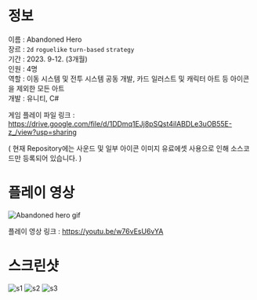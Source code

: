 # 정보
이름 : Abandoned Hero <br>
장르 : `2d` `roguelike` `turn-based` `strategy` <br>
기간 : 2023. 9-12. (3개월)  <br>
인원 : 4명 <br>
역할 : 이동 시스템 및 전투 시스템 공동 개발, 카드 일러스트 및 캐릭터 아트 등 아이콘을 제외한 모든 아트 <br>
개발 : 유니티, C#

게임 플레이 파일 링크 : https://drive.google.com/file/d/1DDmq1EJj8pSQst4ilABDLe3uOB55E-z_/view?usp=sharing

( 현재 Repository에는 사운드 및 일부 아이콘 이미지 유료에셋 사용으로 인해 소스코드만 등록되어 있습니다. )

# 플레이 영상
![Abandoned hero gif](https://github.com/user-attachments/assets/5c1c63fb-8d77-4e36-aa44-c6b9c1338e82)

플레이 영상 링크 : https://youtu.be/w76vEsU6vYA

# 스크린샷
![s1](https://github.com/user-attachments/assets/cf8b2e74-f9d4-4dbf-8f2d-84eb95a00624)
![s2](https://github.com/user-attachments/assets/23a08465-d2d0-4b38-b26a-067410473f1a)
![s3](https://github.com/user-attachments/assets/2aa87c9c-b3e3-4f77-9e00-b49e721acbd7)
